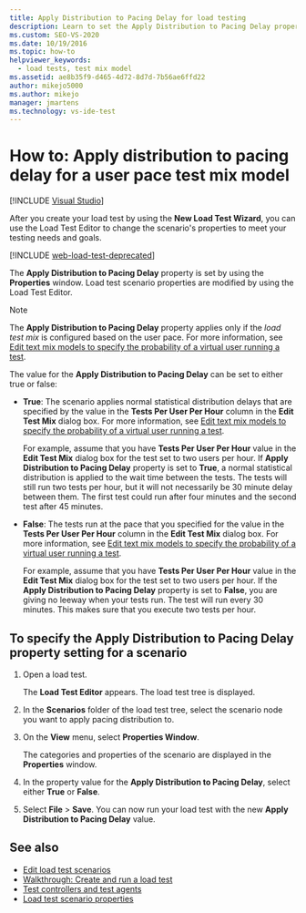 ```yaml
---
title: Apply Distribution to Pacing Delay for load testing
description: Learn to set the Apply Distribution to Pacing Delay property for a load test using the Properties window.
ms.custom: SEO-VS-2020
ms.date: 10/19/2016
ms.topic: how-to
helpviewer_keywords: 
  - load tests, test mix model
ms.assetid: ae8b35f9-d465-4d72-8d7d-7b56ae6ffd22
author: mikejo5000
ms.author: mikejo
manager: jmartens
ms.technology: vs-ide-test
---
```

# How to: Apply distribution to pacing delay for a user pace test mix model

 [!INCLUDE [Visual Studio](~/includes/applies-to-version/vs-windows-only.md)]

After you create your load test by using the **New Load Test Wizard**, you can use the Load Test Editor to change the scenario's properties to meet your testing needs and goals.

[!INCLUDE [web-load-test-deprecated](includes/web-load-test-deprecated.md)]

The **Apply Distribution to Pacing Delay** property is set by using the **Properties** window. Load test scenario properties are modified by using the Load Test Editor.

> [!NOTE]
> The **Apply Distribution to Pacing Delay** property applies only if the *load test mix* is configured based on the user pace. For more information, see [Edit text mix models to specify the probability of a virtual user running a test](../test/edit-test-mix-models-to-specify-the-probability-of-a-virtual-user-running-a-test.md).

The value for the **Apply Distribution to Pacing Delay** can be set to either true or false:

- **True**: The scenario applies normal statistical distribution delays that are specified by the value in the **Tests Per User Per Hour** column in the **Edit Test Mix** dialog box. For more information, see [Edit text mix models to specify the probability of a virtual user running a test](../test/edit-test-mix-models-to-specify-the-probability-of-a-virtual-user-running-a-test.md).

     For example, assume that you have **Tests Per User Per Hour** value in the **Edit Test Mix** dialog box for the test set to two users per hour. If **Apply Distribution to Pacing Delay** property is set to **True**, a normal statistical distribution is applied to the wait time between the tests. The tests will still run two tests per hour, but it will not necessarily be 30 minute delay between them. The first test could run after four minutes and the second test after 45 minutes.

- **False**: The tests run at the pace that you specified for the value in the **Tests Per User Per Hour** column in the **Edit Test Mix** dialog box. For more information, see [Edit text mix models to specify the probability of a virtual user running a test](../test/edit-test-mix-models-to-specify-the-probability-of-a-virtual-user-running-a-test.md).

     For example, assume that you have **Tests Per User Per Hour** value in the **Edit Test Mix** dialog box for the test set to two users per hour. If the **Apply Distribution to Pacing Delay** property is set to **False**, you are giving no leeway when your tests run. The test will run every 30 minutes. This makes sure that you execute two tests per hour.

## To specify the Apply Distribution to Pacing Delay property setting for a scenario

1. Open a load test.

   The **Load Test Editor** appears. The load test tree is displayed.

2. In the **Scenarios** folder of the load test tree, select the scenario node you want to apply pacing distribution to.

3. On the **View** menu, select **Properties Window**.

   The categories and properties of the scenario are displayed in the **Properties** window.

4. In the property value for the **Apply Distribution to Pacing Delay**, select either **True** or **False**.

5. Select **File** > **Save**. You can now run your load test with the new **Apply Distribution to Pacing Delay** value.

## See also

- [Edit load test scenarios](../test/edit-load-test-scenarios.md)
- [Walkthrough: Create and run a load test](../test/walkthrough-create-and-run-a-load-test.md)
- [Test controllers and test agents](configure-test-agents-and-controllers-for-load-tests.md)
- [Load test scenario properties](../test/load-test-scenario-properties.md)
